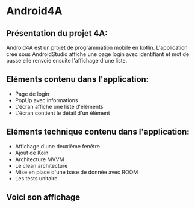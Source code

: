 # Android4A
## Présentation du projet 4A:

Android4A est un projet de programmation mobile en kotlin.
L'application créé sous AndroidStudio affiche une page login avec identifiant et mot de passe
elle renvoie ensuite l'affichage d'une liste.

## Eléments contenu dans l'application:
* Page de login
* PopUp avec informations
* L'écran affiche une liste d'élèments
* L'écran contient le détail d'un élèment

## Eléments technique contenu dans l'application:
* Affichage d'une deuxième fenêtre
* Ajout de Koin
* Architecture MVVM
* Le clean architecture
* Mise en place d'une base de donnée avec ROOM
* Les tests unitaire


## Voici son affichage

